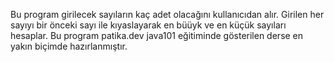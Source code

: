 Bu program girilecek sayıların kaç adet olacağını kullanıcıdan alır. Girilen her sayıyı bir önceki sayı ile kıyaslayarak en büüyk ve en küçük sayıları hesaplar. 
Bu program patika.dev java101 eğitiminde gösterilen derse en yakın biçimde hazırlanmıştır.
